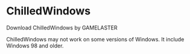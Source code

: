 # ChilledWindows
Download ChilledWindows by GAMELASTER

ChilledWindows may not work on some versions of Windows. It include Windows 98 and older.
